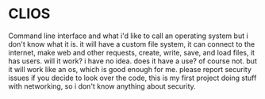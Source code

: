 # CLIOS
Command line interface and what i'd like to call an operating system but i don't know what it is. it will have a custom file system, it can connect to the internet, make web and other requests, create, write, save, and load files, it has users. will it work? i have no idea. does it have a use? of course not. but it will work like an os, which is good enough for me. please report security issues if you decide to look over the code, this is my first project doing stuff with networking, so i don't know anything about security. 
